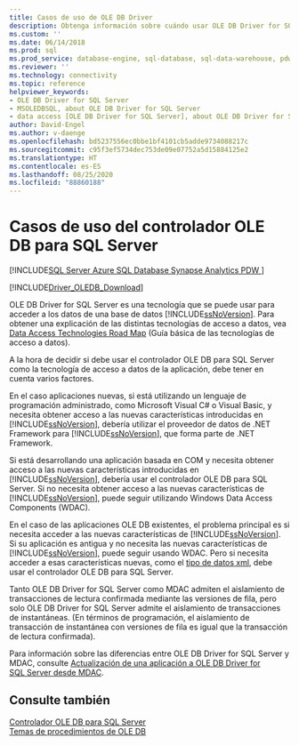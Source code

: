 ```yaml
---
title: Casos de uso de OLE DB Driver
description: Obtenga información sobre cuándo usar OLE DB Driver for SQL Server y los conceptos de acceso a datos de alto nivel que lo diferencian de otros controladores.
ms.custom: ''
ms.date: 06/14/2018
ms.prod: sql
ms.prod_service: database-engine, sql-database, sql-data-warehouse, pdw
ms.reviewer: ''
ms.technology: connectivity
ms.topic: reference
helpviewer_keywords:
- OLE DB Driver for SQL Server
- MSOLEDBSQL, about OLE DB Driver for SQL Server
- data access [OLE DB Driver for SQL Server], about OLE DB Driver for SQL Server
author: David-Engel
ms.author: v-daenge
ms.openlocfilehash: bd5237556ec0bbe1bf4101cb5adde9734088217c
ms.sourcegitcommit: c95f3ef5734dec753de09e07752a5d15884125e2
ms.translationtype: HT
ms.contentlocale: es-ES
ms.lasthandoff: 08/25/2020
ms.locfileid: "88860188"
---
```

# <a name="when-to-use-ole-db-driver-for-sql-server"></a>Casos de uso del controlador OLE DB para SQL Server
[!INCLUDE[SQL Server Azure SQL Database Synapse Analytics PDW ](../../includes/applies-to-version/sql-asdb-asdbmi-asa-pdw.md)]

[!INCLUDE[Driver_OLEDB_Download](../../includes/driver_oledb_download.md)]

  OLE DB Driver for SQL Server es una tecnología que se puede usar para acceder a los datos de una base de datos [!INCLUDE[ssNoVersion](../../includes/ssnoversion-md.md)].  Para obtener una explicación de las distintas tecnologías de acceso a datos, vea [Data Access Technologies Road Map](https://go.microsoft.com/fwlink/?LinkID=179186) (Guía básica de las tecnologías de acceso a datos).  
  
 A la hora de decidir si debe usar el controlador OLE DB para SQL Server como la tecnología de acceso a datos de la aplicación, debe tener en cuenta varios factores.  
  
 En el caso aplicaciones nuevas, si está utilizando un lenguaje de programación administrado, como Microsoft Visual C# o Visual Basic, y necesita obtener acceso a las nuevas características introducidas en [!INCLUDE[ssNoVersion](../../includes/ssnoversion-md.md)], debería utilizar el proveedor de datos de .NET Framework para [!INCLUDE[ssNoVersion](../../includes/ssnoversion-md.md)], que forma parte de .NET Framework.  
  
 Si está desarrollando una aplicación basada en COM y necesita obtener acceso a las nuevas características introducidas en [!INCLUDE[ssNoVersion](../../includes/ssnoversion-md.md)], debería usar el controlador OLE DB para SQL Server. Si no necesita obtener acceso a las nuevas características de [!INCLUDE[ssNoVersion](../../includes/ssnoversion-md.md)], puede seguir utilizando Windows Data Access Components (WDAC).  
  
 En el caso de las aplicaciones OLE DB existentes, el problema principal es si necesita acceder a las nuevas características de [!INCLUDE[ssNoVersion](../../includes/ssnoversion-md.md)]. Si su aplicación es antigua y no necesita las nuevas características de [!INCLUDE[ssNoVersion](../../includes/ssnoversion-md.md)], puede seguir usando WDAC. Pero si necesita acceder a esas características nuevas, como el [tipo de datos xml](../../t-sql/xml/xml-transact-sql.md), debe usar el controlador OLE DB para SQL Server.  
  
 Tanto OLE DB Driver for SQL Server como MDAC admiten el aislamiento de transacciones de lectura confirmada mediante las versiones de fila, pero solo OLE DB Driver for SQL Server admite el aislamiento de transacciones de instantáneas. (En términos de programación, el aislamiento de transacción de instantánea con versiones de fila es igual que la transacción de lectura confirmada).  
  
 Para información sobre las diferencias entre OLE DB Driver for SQL Server y MDAC, consulte [Actualización de una aplicación a OLE DB Driver for SQL Server desde MDAC](../oledb/applications/updating-an-application-to-oledb-driver-for-sql-server-from-mdac.md).  
  
## <a name="see-also"></a>Consulte también  
 [Controlador OLE DB para SQL Server](oledb-driver-for-sql-server.md)  
 [Temas de procedimientos de OLE DB](ole-db-how-to/ole-db-how-to-topics.md)  
  
  
